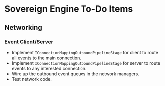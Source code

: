 # Sovereign Engine To-Do Items

## Networking

### Event Client/Server

* Implement `IConnectionMappingOutboundPipelineStage` for client to route all
  events to the main connection.
* Implement `IConnectionMappingOutboundPipelineStage` for server to route
  events to any interested connection.
* Wire up the outbound event queues in the network managers.
* Test network code.
